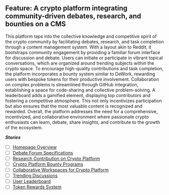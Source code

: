 ## Feature: A crypto platform integrating community-driven debates, research, and bounties on a CMS
This platform taps into the collective knowledge and competitive spirit of the crypto community by facilitating debates, research, and task completion through a content management system. With a layout akin to Reddit, it bootstraps community engagement by providing a familiar forum interface for discussion and debate. Users can initiate or participate in vibrant topical conversations, which are organized around trending subjects within the crypto space. To encourage high-quality contributions and task completion, the platform incorporates a bounty system similar to DeWork, rewarding users with bespoke tokens for their productive involvement. Collaboration on complex problems is streamlined through GitHub integration, establishing a space for code-sharing and collective problem-solving. A leaderboard adds a gamified element, displaying top contributors and fostering a competitive atmosphere. This not only incentivizes participation but also ensures that the most valuable content is recognized and rewarded. Overall, the platform addresses the need for a comprehensive, incentivized, and collaborative environment where passionate crypto enthusiasts can learn, debate, share insights, and contribute to the growth of the ecosystem.

***Stories***
- [ ] [Homepage Overview](https://github.com/DevArdalan/CRG/issues/23)
- [ ] [Debate Forum Specifications](https://github.com/DevArdalan/CRG/issues/24)
- [ ] [Research Contribution on Crypto Platform](https://github.com/DevArdalan/CRG/issues/25)
- [ ] [Crypto Platform Bounty Programs](https://github.com/DevArdalan/CRG/issues/26)
- [ ] [Collaborative Workspaces for Crypto Platform](https://github.com/DevArdalan/CRG/issues/27)
- [ ] [Trending Discussions](https://github.com/DevArdalan/CRG/issues/28)
- [ ] [User Leaderboard](https://github.com/DevArdalan/CRG/issues/29)
- [ ] [Token Rewards System](https://github.com/DevArdalan/CRG/issues/30)

